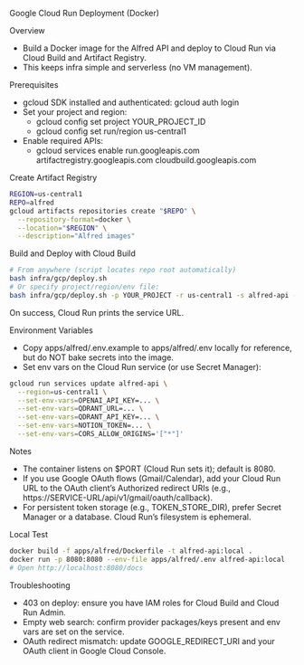 Google Cloud Run Deployment (Docker)

Overview
- Build a Docker image for the Alfred API and deploy to Cloud Run via Cloud Build and Artifact Registry.
- This keeps infra simple and serverless (no VM management).

Prerequisites
- gcloud SDK installed and authenticated: gcloud auth login
- Set your project and region:
  - gcloud config set project YOUR_PROJECT_ID
  - gcloud config set run/region us-central1
- Enable required APIs:
  - gcloud services enable run.googleapis.com artifactregistry.googleapis.com cloudbuild.googleapis.com

Create Artifact Registry
```bash
REGION=us-central1
REPO=alfred
gcloud artifacts repositories create "$REPO" \
  --repository-format=docker \
  --location="$REGION" \
  --description="Alfred images"
```

Build and Deploy with Cloud Build
```bash
# From anywhere (script locates repo root automatically)
bash infra/gcp/deploy.sh
# Or specify project/region/env file:
bash infra/gcp/deploy.sh -p YOUR_PROJECT -r us-central1 -s alfred-api -R alfred -i alfred-api -e apps/alfred/.env
```

On success, Cloud Run prints the service URL.

Environment Variables
- Copy apps/alfred/.env.example to apps/alfred/.env locally for reference, but do NOT bake secrets into the image.
- Set env vars on the Cloud Run service (or use Secret Manager):
```bash
gcloud run services update alfred-api \
  --region=us-central1 \
  --set-env-vars=OPENAI_API_KEY=... \
  --set-env-vars=QDRANT_URL=... \
  --set-env-vars=QDRANT_API_KEY=... \
  --set-env-vars=NOTION_TOKEN=... \
  --set-env-vars=CORS_ALLOW_ORIGINS='["*"]'
```

Notes
- The container listens on $PORT (Cloud Run sets it); default is 8080.
- If you use Google OAuth flows (Gmail/Calendar), add your Cloud Run URL to the OAuth client’s Authorized redirect URIs (e.g., https://SERVICE-URL/api/v1/gmail/oauth/callback).
- For persistent token storage (e.g., TOKEN_STORE_DIR), prefer Secret Manager or a database. Cloud Run’s filesystem is ephemeral.

Local Test
```bash
docker build -f apps/alfred/Dockerfile -t alfred-api:local .
docker run -p 8080:8080 --env-file apps/alfred/.env alfred-api:local
# Open http://localhost:8080/docs
```

Troubleshooting
- 403 on deploy: ensure you have IAM roles for Cloud Build and Cloud Run Admin.
- Empty web search: confirm provider packages/keys present and env vars are set on the service.
- OAuth redirect mismatch: update GOOGLE_REDIRECT_URI and your OAuth client in Google Cloud Console.
